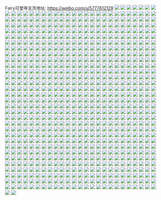 Fairy可爱咩主页地址: https://weibo.com/u/5777612129 
![](https://wx4.sinaimg.cn/mw2000/006j0gQply1h95368v5xuj30wr1z0b29.jpg) 
![](https://wx4.sinaimg.cn/mw2000/006j0gQply1h953672lmtj30wr1e4k2v.jpg) 
![](https://wx4.sinaimg.cn/mw2000/006j0gQply1h93y80mrgxj31sm2d8qv7.jpg) 
![](https://wx4.sinaimg.cn/mw2000/006j0gQply1h93y82tne5j31tf2e2npf.jpg) 
![](https://wx4.sinaimg.cn/mw2000/006j0gQply1h93y857cmpj32c0340nph.jpg) 
![](https://wx4.sinaimg.cn/mw2000/006j0gQply1h93y7yomrbj32c03407wk.jpg) 
![](https://wx4.sinaimg.cn/mw2000/006j0gQply1h93o9r1qgsj32c0340npe.jpg) 
![](https://wx4.sinaimg.cn/mw2000/006j0gQply1h93o9hts2tj32c03401kz.jpg) 
![](https://wx4.sinaimg.cn/mw2000/006j0gQply1h93o9ti68xj32c0340npe.jpg) 
![](https://wx4.sinaimg.cn/mw2000/006j0gQply1h93o9jr9luj32c0340x6q.jpg) 
![](https://wx4.sinaimg.cn/mw2000/006j0gQply1h93o9w2euuj32c0340u0y.jpg) 
![](https://wx4.sinaimg.cn/mw2000/006j0gQply1h93o9p4ghuj32c0340x6q.jpg) 
![](https://wx4.sinaimg.cn/mw2000/006j0gQply1h93o9yg459j32c03404qr.jpg) 
![](https://wx4.sinaimg.cn/mw2000/006j0gQply1h93o9m55stj32c0340b2b.jpg) 
![](https://wx4.sinaimg.cn/mw2000/006j0gQply1h93oa09y2sj327y3101kz.jpg) 
![](https://wx4.sinaimg.cn/mw2000/006j0gQply1h92fs2ymwkj30qm16odsi.jpg) 
![](https://wx4.sinaimg.cn/mw2000/006j0gQply1h92frz8gsnj32c0340qv7.jpg) 
![](https://wx4.sinaimg.cn/mw2000/006j0gQply1h92fs9kkv9j32c03407wl.jpg) 
![](https://wx4.sinaimg.cn/mw2000/006j0gQply1h92fs4qnh7j326g300kjo.jpg) 
![](https://wx4.sinaimg.cn/mw2000/006j0gQply1h92fsk34vgj32c0340nph.jpg) 
![](https://wx4.sinaimg.cn/mw2000/006j0gQply1h92fs7294ij32c0340npg.jpg) 
![](https://wx4.sinaimg.cn/mw2000/006j0gQply1h92fsmag9vj32c0340qv6.jpg) 
![](https://wx4.sinaimg.cn/mw2000/006j0gQply1h92fs2gmftj32c0340qvb.jpg) 
![](https://wx4.sinaimg.cn/mw2000/006j0gQply1h92fsgoxlwj32c0340u14.jpg) 
![](https://wx4.sinaimg.cn/mw2000/006j0gQply1h91ychm9k6j33402byhdv.jpg) 
![](https://wx4.sinaimg.cn/mw2000/006j0gQply1h91ycjrnfcj32c0340hdv.jpg) 
![](https://wx4.sinaimg.cn/mw2000/006j0gQply1h91yckok38j32c0340e82.jpg) 
![](https://wx4.sinaimg.cn/mw2000/006j0gQply1h91ycifeypj31o0280e81.jpg) 
![](https://wx4.sinaimg.cn/mw2000/006j0gQply1h91yclmzkxj32c0340b2a.jpg) 
![](https://wx4.sinaimg.cn/mw2000/006j0gQply1h91ycgrg3oj32c03404qq.jpg) 
![](https://wx4.sinaimg.cn/mw2000/006j0gQply1h91hem1wtkj31sc2dskjl.jpg) 
![](https://wx4.sinaimg.cn/mw2000/006j0gQply1h91hendv5aj30u01hc4d0.jpg) 
![](https://wx4.sinaimg.cn/mw2000/006j0gQply1h91hek9tvyj30u01hch2k.jpg) 
![](https://wx4.sinaimg.cn/mw2000/006j0gQply1h91hent6rcj30wr1ehdrz.jpg) 
![](https://wx4.sinaimg.cn/mw2000/006j0gQply1h91hen39tjj32c03401kz.jpg) 
![](https://wx4.sinaimg.cn/mw2000/006j0gQply1h91heo1jlzj30u01hcam2.jpg) 
![](https://wx4.sinaimg.cn/mw2000/006j0gQply1h90oabd6a1j32c0340hdv.jpg) 
![](https://wx4.sinaimg.cn/mw2000/006j0gQply1h90oaetf48j32eo37k1l0.jpg) 
![](https://wx4.sinaimg.cn/mw2000/006j0gQply1h90oa6s50mj32eo37knpg.jpg) 
![](https://wx4.sinaimg.cn/mw2000/006j0gQply1h90oagjiccj32c03404qr.jpg) 
![](https://wx4.sinaimg.cn/mw2000/006j0gQply1h90oaiyg0yj32eo37kqv8.jpg) 
![](https://wx4.sinaimg.cn/mw2000/006j0gQply1h90oakbxj5j32801o0npd.jpg) 
![](https://wx4.sinaimg.cn/mw2000/006j0gQply1h8zxvr16bwj32c0340npe.jpg) 
![](https://wx4.sinaimg.cn/mw2000/006j0gQply1h8zxvvrywvj32c0340b2a.jpg) 
![](https://wx4.sinaimg.cn/mw2000/006j0gQply1h8yzabqojmj32eo37kx6q.jpg) 
![](https://wx4.sinaimg.cn/mw2000/006j0gQply1h8yza95zcjj32qp1mgx6p.jpg) 
![](https://wx4.sinaimg.cn/mw2000/006j0gQply1h8xqz7c6kyj31o0280qv5.jpg) 
![](https://wx4.sinaimg.cn/mw2000/006j0gQply1h8xqzgqb75j31400u014k.jpg) 
![](https://wx4.sinaimg.cn/mw2000/006j0gQply1h8xqz7uyb3j30u01hck1m.jpg) 
![](https://wx4.sinaimg.cn/mw2000/006j0gQply1h8xqz6hjvkj33402c04qr.jpg) 
![](https://wx4.sinaimg.cn/mw2000/006j0gQply1h8xqz8vu4pj30wr1enwpm.jpg) 
![](https://wx4.sinaimg.cn/mw2000/006j0gQply1h8xqz857tcj30t91g0n4n.jpg) 
![](https://wx4.sinaimg.cn/mw2000/006j0gQply1h8xqz9mw6oj31o0280tz1.jpg) 
![](https://wx4.sinaimg.cn/mw2000/006j0gQply1h8xqzfuyw5j33402bynpf.jpg) 
![](https://wx4.sinaimg.cn/mw2000/006j0gQply1h8xqzhe44uj32801o01kx.jpg) 
![](https://wx4.sinaimg.cn/mw2000/006j0gQply1h8xqtvgm39j337k251kjl.jpg) 
![](https://wx4.sinaimg.cn/mw2000/006j0gQply1h8xqtj05mdj325137khdu.jpg) 
![](https://wx4.sinaimg.cn/mw2000/006j0gQply1h8xqtoj1alj325137kkjl.jpg) 
![](https://wx4.sinaimg.cn/mw2000/006j0gQply1h8xqu20b0kj325137k4qq.jpg) 
![](https://wx4.sinaimg.cn/mw2000/006j0gQply1h8xqukzya3j325137k7wi.jpg) 
![](https://wx4.sinaimg.cn/mw2000/006j0gQply1h8xqtfbxm4j325137k1l0.jpg) 
![](https://wx4.sinaimg.cn/mw2000/006j0gQply1h8xqua1omyj325137knpd.jpg) 
![](https://wx4.sinaimg.cn/mw2000/006j0gQply1h8xqudh6wcj325137kqv5.jpg) 
![](https://wx4.sinaimg.cn/mw2000/006j0gQply1h8xqurvd3sj31o32nqb29.jpg) 
![](https://wx4.sinaimg.cn/mw2000/006j0gQply1h8wue6s0g6j32c0340hdt.jpg) 
![](https://wx4.sinaimg.cn/mw2000/006j0gQply1h8wue4epx9j33402c04qq.jpg) 
![](https://wx4.sinaimg.cn/mw2000/006j0gQply1h8scyodp1cj32c03404qq.jpg) 
![](https://wx4.sinaimg.cn/mw2000/006j0gQply1h8scygc125j33402c0e82.jpg) 
![](https://wx4.sinaimg.cn/mw2000/006j0gQply1h8scyevxtnj31uk2gub29.jpg) 
![](https://wx4.sinaimg.cn/mw2000/006j0gQply1h8scyhyigvj32c0340x6p.jpg) 
![](https://wx4.sinaimg.cn/mw2000/006j0gQply1h8scymosqnj31wd2j5kjm.jpg) 
![](https://wx4.sinaimg.cn/mw2000/006j0gQply1h8scykgom8j32c0340e83.jpg) 
![](https://wx4.sinaimg.cn/mw2000/006j0gQply1h8oxk9sparj31o0280nnf.jpg) 
![](https://wx4.sinaimg.cn/mw2000/006j0gQply1h8oxk7egb3j30u0140tey.jpg) 
![](https://wx4.sinaimg.cn/mw2000/006j0gQply1h8oxk9a8b4j32c03404qr.jpg) 
![](https://wx4.sinaimg.cn/mw2000/006j0gQply1h867w6033lj32c03407wi.jpg) 
![](https://wx4.sinaimg.cn/mw2000/006j0gQply1h867w83qknj32by340npf.jpg) 
![](https://wx4.sinaimg.cn/mw2000/006j0gQply1h867w3wma9j33402bye84.jpg) 
![](https://wx4.sinaimg.cn/mw2000/006j0gQply1h867wdbutjj32by340hdv.jpg) 
![](https://wx4.sinaimg.cn/mw2000/006j0gQply1h867wgnfi2j33402byb2c.jpg) 
![](https://wx4.sinaimg.cn/mw2000/006j0gQply1h867wjs3d1j32by2byu0y.jpg) 
![](https://wx4.sinaimg.cn/mw2000/006j0gQply1h7w8zpm4zbj31o02804qp.jpg) 
![](https://wx4.sinaimg.cn/mw2000/006j0gQply1h7nk9tpaouj33402c0hdv.jpg) 
![](https://wx4.sinaimg.cn/mw2000/006j0gQply1h7mjfjbwmqj32bu2c0npe.jpg) 
![](https://wx4.sinaimg.cn/mw2000/006j0gQply1h7mjfhicoij33402bynpg.jpg) 
![](https://wx4.sinaimg.cn/mw2000/006j0gQply1h7c3bpx7vrj31ub2l2tpg.jpg) 
![](https://wx4.sinaimg.cn/mw2000/006j0gQply1h77jb6ackmj33402by7wk.jpg) 
![](https://wx4.sinaimg.cn/mw2000/006j0gQply1h77jayf8bcj30u01hch4g.jpg) 
![](https://wx4.sinaimg.cn/mw2000/006j0gQply1h77jb0yttsj32by3404qp.jpg) 
![](https://wx4.sinaimg.cn/mw2000/006j0gQply1h77jb43nq7j32by340u0z.jpg) 
![](https://wx4.sinaimg.cn/mw2000/006j0gQply1h77b61ikmmj30wr1z0k2v.jpg) 
![](https://wx4.sinaimg.cn/mw2000/006j0gQply1h77b60qvi4j30ot1kamyt.jpg) 
![](https://wx4.sinaimg.cn/mw2000/006j0gQply1h77b627qoij30rd1ohmyt.jpg) 
![](https://wx4.sinaimg.cn/mw2000/006j0gQply1h76c78imj1j31ge27bqen.jpg) 
![](https://wx4.sinaimg.cn/mw2000/006j0gQply1h76c75nqx1j31mm2847wi.jpg) 
![](https://wx4.sinaimg.cn/mw2000/006j0gQply1h7550shdlmj32c0340tip.jpg) 
![](https://wx4.sinaimg.cn/mw2000/006j0gQply1h7550uxznpj32c0340qds.jpg) 
![](https://wx4.sinaimg.cn/mw2000/006j0gQply1h7550y2wp6j32c0340h5f.jpg) 
![](https://wx4.sinaimg.cn/mw2000/006j0gQply1h74wbpk51oj31ir2101ky.jpg) 
![](https://wx4.sinaimg.cn/mw2000/006j0gQply1h74wbn82vdj31kn22c7g1.jpg) 
![](https://wx4.sinaimg.cn/mw2000/006j0gQply1h71io0hyb3j32c0340b29.jpg) 
![](https://wx4.sinaimg.cn/mw2000/006j0gQply1h6wbdrug9bj32dr36c18y.jpg) 
![](https://wx4.sinaimg.cn/mw2000/006j0gQply1h6vt6iug38j32by340qv8.jpg) 
![](https://wx4.sinaimg.cn/mw2000/006j0gQply1h6vt6l3q8bj33402by1jw.jpg) 
![](https://wx4.sinaimg.cn/mw2000/006j0gQply1h6vt6mndagj32by340qv7.jpg) 
![](https://wx4.sinaimg.cn/mw2000/006j0gQply1h6vt6ow2buj32by3404qp.jpg) 
![](https://wx4.sinaimg.cn/mw2000/006j0gQply1h6vt6psvlyj31o0280e81.jpg) 
![](https://wx4.sinaimg.cn/mw2000/006j0gQply1h6vt6s1v5oj32by3407wk.jpg) 
![](https://wx4.sinaimg.cn/mw2000/006j0gQply1h6rbuz34hjj32c03407wi.jpg) 
![](https://wx4.sinaimg.cn/mw2000/006j0gQply1h6rbv1bznoj32c0340npe.jpg) 
![](https://wx4.sinaimg.cn/mw2000/006j0gQply1h6rbv5bhrdj32c0340npe.jpg) 
![](https://wx4.sinaimg.cn/mw2000/006j0gQply1h6rbv7mtnbj32c03401kz.jpg) 
![](https://wx4.sinaimg.cn/mw2000/006j0gQply1h6rbuwfmr8j31z92uwqv6.jpg) 
![](https://wx4.sinaimg.cn/mw2000/006j0gQply1h6rbvbk3pej32c0340b2b.jpg) 
![](https://wx4.sinaimg.cn/mw2000/006j0gQply1h6rbvgknbsj32c0340178.jpg) 
![](https://wx4.sinaimg.cn/mw2000/006j0gQply1h6rbve4abqj32c0340kjn.jpg) 
![](https://wx4.sinaimg.cn/mw2000/006j0gQply1h6rbvkcxfoj32802yoqdf.jpg) 
![](https://wx4.sinaimg.cn/mw2000/006j0gQply1h6mmz67n38j32c0340kjo.jpg) 
![](https://wx4.sinaimg.cn/mw2000/006j0gQply1h6mmyxniomj32c0340npf.jpg) 
![](https://wx4.sinaimg.cn/mw2000/006j0gQply1h6mmyqsfo7j32c0340kjt.jpg) 
![](https://wx4.sinaimg.cn/mw2000/006j0gQply1h6mmzbug81j32c03404qs.jpg) 
![](https://wx4.sinaimg.cn/mw2000/006j0gQply1h6mmzvn56mj32c0340kjm.jpg) 
![](https://wx4.sinaimg.cn/mw2000/006j0gQply1h6mmzkqd83j32c0340b2c.jpg) 
![](https://wx4.sinaimg.cn/mw2000/006j0gQply1h6mmzr47t3j324t30tu0z.jpg) 
![](https://wx4.sinaimg.cn/mw2000/006j0gQply1h6mn0e8mw9j32cr36c7wj.jpg) 
![](https://wx4.sinaimg.cn/mw2000/006j0gQply1h6mn13t4pwj329m335kjs.jpg) 
![](https://wx4.sinaimg.cn/mw2000/006j0gQply1h6khc7dzvmj32c03404i3.jpg) 
![](https://wx4.sinaimg.cn/mw2000/006j0gQply1h6khce1s2yj32c0340kjn.jpg) 
![](https://wx4.sinaimg.cn/mw2000/006j0gQply1h6khck0zejj326g31i4is.jpg) 
![](https://wx4.sinaimg.cn/mw2000/006j0gQply1h6khcny44xj31zm2ietng.jpg) 
![](https://wx4.sinaimg.cn/mw2000/006j0gQply1h6khc04ntmj32c03404qr.jpg) 
![](https://wx4.sinaimg.cn/mw2000/006j0gQply1h6khcufb0ij32c0340hdv.jpg) 
![](https://wx4.sinaimg.cn/mw2000/006j0gQply1h6jeacxnlzj32dq36calu.jpg) 
![](https://wx4.sinaimg.cn/mw2000/006j0gQply1h6je986zeoj32aj332gwq.jpg) 
![](https://wx4.sinaimg.cn/mw2000/006j0gQply1h6je9wfjjxj32dc36ckjn.jpg) 
![](https://wx4.sinaimg.cn/mw2000/006j0gQply1h6jeal2he8j32dq36cx6r.jpg) 
![](https://wx4.sinaimg.cn/mw2000/006j0gQply1h6jeasmqvlj32dq36ctmm.jpg) 
![](https://wx4.sinaimg.cn/mw2000/006j0gQply1h6jea3ltf9j32dq36camu.jpg) 
![](https://wx4.sinaimg.cn/mw2000/006j0gQply1h6fncen9a1j31sc2ds7wi.jpg) 
![](https://wx4.sinaimg.cn/mw2000/006j0gQply1h6fnca20mlj31sc2ds7wi.jpg) 
![](https://wx4.sinaimg.cn/mw2000/006j0gQply1h6ec8trzndj31hf1z9gtu.jpg) 
![](https://wx4.sinaimg.cn/mw2000/006j0gQply1h6ec8zb2vwj32c0340qm0.jpg) 
![](https://wx4.sinaimg.cn/mw2000/006j0gQply1h6ec938tzhj31o028012q.jpg) 
![](https://wx4.sinaimg.cn/mw2000/006j0gQply1h6ec8p0pa2j31o0280npe.jpg) 
![](https://wx4.sinaimg.cn/mw2000/006j0gQply1h6cd2o2zmej30u01aowmb.jpg) 
![](https://wx4.sinaimg.cn/mw2000/006j0gQply1h6cd2lir65j32c02c0e5z.jpg) 
![](https://wx4.sinaimg.cn/mw2000/006j0gQply1h6cd2phacnj30yo0q0gq0.jpg) 
![](https://wx4.sinaimg.cn/mw2000/006j0gQply1h6bfrmk61zj32dc35s4fp.jpg) 
![](https://wx4.sinaimg.cn/mw2000/006j0gQply1h6bfrq47mcj32c0340b2c.jpg) 
![](https://wx4.sinaimg.cn/mw2000/006j0gQply1h69xlbim7jj32572uxnlz.jpg) 
![](https://wx4.sinaimg.cn/mw2000/006j0gQply1h69xm2e13nj327r2ychad.jpg) 
![](https://wx4.sinaimg.cn/mw2000/006j0gQply1h69xm8dtfkj32qv21awu9.jpg) 
![](https://wx4.sinaimg.cn/mw2000/006j0gQply1h69xkogikej32sv23ntow.jpg) 
![](https://wx4.sinaimg.cn/mw2000/006j0gQply1h69xmcfhnuj32332xewr4.jpg) 
![](https://wx4.sinaimg.cn/mw2000/006j0gQply1h69xmgkk2gj32c0340dv7.jpg) 
![](https://wx4.sinaimg.cn/mw2000/006j0gQply1h69xmlpdz5j32042o6h5g.jpg) 
![](https://wx4.sinaimg.cn/mw2000/006j0gQply1h69xmvqyz6j32412tenpf.jpg) 
![](https://wx4.sinaimg.cn/mw2000/006j0gQply1h69xnc86bnj32c0340qkl.jpg) 
![](https://wx4.sinaimg.cn/mw2000/006j0gQply1h61io8vxg7j32dc35skjn.jpg) 
![](https://wx4.sinaimg.cn/mw2000/006j0gQply1h61io4uo7wj32dc35skjn.jpg) 
![](https://wx4.sinaimg.cn/mw2000/006j0gQply1h61io0t3c5j32dc35skjn.jpg) 
![](https://wx4.sinaimg.cn/mw2000/006j0gQply1h5yi31smcmj32c0340x6r.jpg) 
![](https://wx4.sinaimg.cn/mw2000/006j0gQply1h5yi2z7tmrj32c0340npg.jpg) 
![](https://wx4.sinaimg.cn/mw2000/006j0gQply1h5p2ufnsknj30ku0rsgtk.jpg) 
![](https://wx4.sinaimg.cn/mw2000/006j0gQply1h5p2ugayvoj30ku0rsgt8.jpg) 
![](https://wx4.sinaimg.cn/mw2000/006j0gQply1h5p2uesw0pj30ku0rswm7.jpg) 
![](https://wx4.sinaimg.cn/mw2000/006j0gQply1h5mywcmlp2j31sc2dsx6p.jpg) 
![](https://wx4.sinaimg.cn/mw2000/006j0gQply1h5myw7s4vdj31sc2dsqv5.jpg) 
![](https://wx4.sinaimg.cn/mw2000/006j0gQply1h5mywhgqp4j31sc2dsu0x.jpg) 
![](https://wx4.sinaimg.cn/mw2000/006j0gQply1h5mywf1820j31sc2dsqv5.jpg) 
![](https://wx4.sinaimg.cn/mw2000/006j0gQply1h5mywnax9cj31sc2dsqv5.jpg) 
![](https://wx4.sinaimg.cn/mw2000/006j0gQply1h5mywajsybj31sc2ds4qq.jpg) 
![](https://wx4.sinaimg.cn/mw2000/006j0gQply1h5mywjawauj31sc2dsnpd.jpg) 
![](https://wx4.sinaimg.cn/mw2000/006j0gQply1h5mywt8aulj33402c04qs.jpg) 
![](https://wx4.sinaimg.cn/mw2000/006j0gQply1h5mywl535hj31sc2dsnpd.jpg) 
![](https://wx4.sinaimg.cn/mw2000/006j0gQply1h5hbrn1f5tj31o0280e82.jpg) 
![](https://wx4.sinaimg.cn/mw2000/006j0gQply1h5hbrkrckgj31o02804qq.jpg) 
![](https://wx4.sinaimg.cn/mw2000/006j0gQply1h5dngnkmlxj32c02c07wj.jpg) 
![](https://wx4.sinaimg.cn/mw2000/006j0gQply1h5dngrrcfaj32c02c0b2b.jpg) 
![](https://wx4.sinaimg.cn/mw2000/006j0gQply1h5dngzgh6oj31so1soe82.jpg) 
![](https://wx4.sinaimg.cn/mw2000/006j0gQply1h5dnh484bjj31v41v47wi.jpg) 
![](https://wx4.sinaimg.cn/mw2000/006j0gQply1h5dnhmkdbzj32c02c0x6r.jpg) 
![](https://wx4.sinaimg.cn/mw2000/006j0gQply1h5dnhwud8qj32c02c0b2b.jpg) 
![](https://wx4.sinaimg.cn/mw2000/006j0gQply1h5dniaasj0j31cx1cxx6p.jpg) 
![](https://wx4.sinaimg.cn/mw2000/006j0gQply1h5dniksqxdj32c033y7wj.jpg) 
![](https://wx4.sinaimg.cn/mw2000/006j0gQply1h5dnimi040j30sf0sfn88.jpg) 
![](https://wx4.sinaimg.cn/mw2000/006j0gQply1h4kq0419jvj31yz2tl4qq.jpg) 
![](https://wx4.sinaimg.cn/mw2000/006j0gQply1h4kq0de91ej32ou234b2a.jpg) 
![](https://wx4.sinaimg.cn/mw2000/006j0gQply1h4kpzulv92j31we2ntu0y.jpg) 
![](https://wx4.sinaimg.cn/mw2000/006j0gQply1h4kq0n24k1j32c0340b2d.jpg) 
![](https://wx4.sinaimg.cn/mw2000/006j0gQply1h4kq10l0spj32432unu0z.jpg) 
![](https://wx4.sinaimg.cn/mw2000/006j0gQply1h4kq1dsrrkj33402c0qv8.jpg) 
![](https://wx4.sinaimg.cn/mw2000/006j0gQply1h4kq1sg3wfj32c0340x6t.jpg) 
![](https://wx4.sinaimg.cn/mw2000/006j0gQply1h4kq1xkxf8j32c0340qv9.jpg) 
![](https://wx4.sinaimg.cn/mw2000/006j0gQply1h4kq234jp8j32c0340qva.jpg) 
![](https://wx4.sinaimg.cn/mw2000/006j0gQply1h3n591sxp9j30u01hcdwe.jpg) 
![](https://wx4.sinaimg.cn/mw2000/006j0gQply1h3n590d6kxj30u0140h8p.jpg) 
![](https://wx4.sinaimg.cn/mw2000/006j0gQply1h3fz2o56rdj32c0340qv6.jpg) 
![](https://wx4.sinaimg.cn/mw2000/006j0gQply1h3fz2qq0vij33402c04qs.jpg) 
![](https://wx4.sinaimg.cn/mw2000/006j0gQply1h3fz2tmxgyj33402c01l0.jpg) 
![](https://wx4.sinaimg.cn/mw2000/006j0gQply1h3f0qzxdgmj31o0280hdt.jpg) 
![](https://wx4.sinaimg.cn/mw2000/006j0gQply1h3f0r22qw6j32c0340b2b.jpg) 
![](https://wx4.sinaimg.cn/mw2000/006j0gQply1h3f0r3edc1j32c02c0npd.jpg) 
![](https://wx4.sinaimg.cn/mw2000/006j0gQply1h3f0r4yzhcj32c02c04qq.jpg) 
![](https://wx4.sinaimg.cn/mw2000/006j0gQply1h3f0r8fyrmj32c02c0npe.jpg) 
![](https://wx4.sinaimg.cn/mw2000/006j0gQply1h3f0rddxx6j32c02c0kjm.jpg) 
![](https://wx4.sinaimg.cn/mw2000/006j0gQply1h3f0rfxorlj32c02c0qv6.jpg) 
![](https://wx4.sinaimg.cn/mw2000/006j0gQply1h3f0rilztjj32c02c0qv6.jpg) 
![](https://wx4.sinaimg.cn/mw2000/006j0gQply1h3f0qxtty6j32c02c01kz.jpg) 
![](https://wx4.sinaimg.cn/mw2000/006j0gQply1h366nmdlgxj32c0340qv6.jpg) 
![](https://wx4.sinaimg.cn/mw2000/006j0gQply1h366nvfhihj32c01k1b2b.jpg) 
![](https://wx4.sinaimg.cn/mw2000/006j0gQply1h366nnzu70j32c0340qv6.jpg) 
![](https://wx4.sinaimg.cn/mw2000/006j0gQply1h366nqh1q3j32c03401l2.jpg) 
![](https://wx4.sinaimg.cn/mw2000/006j0gQply1h366nkktq8j32c0340hdy.jpg) 
![](https://wx4.sinaimg.cn/mw2000/006j0gQply1h366ntdtyaj32c03401l2.jpg) 
![](https://wx4.sinaimg.cn/mw2000/006j0gQply1h366nx3osvj32c01k1hdv.jpg) 
![](https://wx4.sinaimg.cn/mw2000/006j0gQply1h366nzsfg8j32c0340nph.jpg) 
![](https://wx4.sinaimg.cn/mw2000/006j0gQply1h366ocvqcqj32c0340x6s.jpg) 
![](https://wx4.sinaimg.cn/mw2000/006j0gQply1h2qnxspfubj31o02804qq.jpg) 
![](https://wx4.sinaimg.cn/mw2000/006j0gQply1h2qnxv7wepj32c0340hdv.jpg) 
![](https://wx4.sinaimg.cn/mw2000/006j0gQply1h2qnxr7mwaj32hq3bn4qr.jpg) 
![](https://wx4.sinaimg.cn/mw2000/006j0gQply1h1v5r8tohij31o0280hdt.jpg) 
![](https://wx4.sinaimg.cn/mw2000/006j0gQply1h1v5r9o4kvj31o0280npd.jpg) 
![](https://wx4.sinaimg.cn/mw2000/006j0gQply1h1v5repqnqj31o0280npd.jpg) 
![](https://wx4.sinaimg.cn/mw2000/006j0gQply1h1v5rawsnuj31o0280npd.jpg) 
![](https://wx4.sinaimg.cn/mw2000/006j0gQply1h1v5rdqa2fj31o0280npd.jpg) 
![](https://wx4.sinaimg.cn/mw2000/006j0gQply1h1v5r7l3puj31o0280npd.jpg) 
![](https://wx4.sinaimg.cn/mw2000/006j0gQply1h1v5rgki8bj32c02c0e82.jpg) 
![](https://wx4.sinaimg.cn/mw2000/006j0gQply1h1v5rbu05kj31o0280kjl.jpg) 
![](https://wx4.sinaimg.cn/mw2000/006j0gQply1h1v5rcw409j32c02c0hdu.jpg) 
![](https://wx4.sinaimg.cn/mw2000/006j0gQply1h1ucq3v49yj31o0280e81.jpg) 
![](https://wx4.sinaimg.cn/mw2000/006j0gQply1h1ucq2xgmrj31w01w01ky.jpg) 
![](https://wx4.sinaimg.cn/mw2000/006j0gQply1h14zpoe9y2j30l80u014g.jpg) 
![](https://wx4.sinaimg.cn/mw2000/006j0gQply1h14zprbplhj32c0340b2c.jpg) 
![](https://wx4.sinaimg.cn/mw2000/006j0gQply1h11qclrg3kj31o02v7u0x.jpg) 
![](https://wx4.sinaimg.cn/mw2000/006j0gQply1h11qctnhqaj31o0280hdt.jpg) 
![](https://wx4.sinaimg.cn/mw2000/006j0gQply1h11qcmxka2j31o02tgqv5.jpg) 
![](https://wx4.sinaimg.cn/mw2000/006j0gQply1h11qcq9zzaj31o02you0x.jpg) 
![](https://wx4.sinaimg.cn/mw2000/006j0gQply1h11qcomu6pj31o02yoqv5.jpg) 
![](https://wx4.sinaimg.cn/mw2000/006j0gQply1h11qcryr1vj31o0280hdt.jpg) 
![](https://wx4.sinaimg.cn/mw2000/006j0gQply1h11qcv052uj31o0280npd.jpg) 
![](https://wx4.sinaimg.cn/mw2000/006j0gQply1h11qcyjqz1j31o02yoqv5.jpg) 
![](https://wx4.sinaimg.cn/mw2000/006j0gQply1h11qd0taqlj31o02yoqv5.jpg) 
![](https://wx4.sinaimg.cn/mw2000/006j0gQply1h0ojhrw12wj31o0280b29.jpg) 
![](https://wx4.sinaimg.cn/mw2000/006j0gQply1h07pj0n7nfj30zj1begxg.jpg) 
![](https://wx4.sinaimg.cn/mw2000/006j0gQply1h07pium17tj31be0zjdpi.jpg) 
![](https://wx4.sinaimg.cn/mw2000/006j0gQply1h07pitz9ogj30zj1be145.jpg) 
![](https://wx4.sinaimg.cn/mw2000/006j0gQply1h07piv4w9tj30zj1betif.jpg) 
![](https://wx4.sinaimg.cn/mw2000/006j0gQply1h07pjoisrhj32c02c01ky.jpg) 
![](https://wx4.sinaimg.cn/mw2000/006j0gQply1h07piq9m8oj30zj1g9qbs.jpg) 
![](https://wx4.sinaimg.cn/mw2000/006j0gQply1h07pjbckj4j31be0zj4an.jpg) 
![](https://wx4.sinaimg.cn/mw2000/006j0gQply1h07pja0ekrj31be0zjqg5.jpg) 
![](https://wx4.sinaimg.cn/mw2000/006j0gQply1h07ppamz7fj30u00u0dz7.jpg) 
![](https://wx4.sinaimg.cn/mw2000/006j0gQply1h03rx3g4l4j30u00u0qcp.jpg) 
![](https://wx4.sinaimg.cn/mw2000/006j0gQply1h03rx43fvlj30u00mik0m.jpg) 
![](https://wx4.sinaimg.cn/mw2000/006j0gQply1h03rx2kwyoj30mi0u04bf.jpg) 
![](https://wx4.sinaimg.cn/mw2000/006j0gQply1gzx9ho5ursj31o0280e81.jpg) 
![](https://wx4.sinaimg.cn/mw2000/006j0gQply1gzx9hnds0gj31o0280e81.jpg) 
![](https://wx4.sinaimg.cn/mw2000/006j0gQply1gzx9hovc4wj31o0280b29.jpg) 
![](https://wx4.sinaimg.cn/mw2000/006j0gQply1gzx9hpn4inj31o0280b29.jpg) 
![](https://wx4.sinaimg.cn/mw2000/006j0gQply1gzx9hqs18dj31o0280b29.jpg) 
![](https://wx4.sinaimg.cn/mw2000/006j0gQply1gzx9hrqg47j32c02c04qq.jpg) 
![](https://wx4.sinaimg.cn/mw2000/006j0gQply1gzuvap36fbj32c0340qv7.jpg) 
![](https://wx4.sinaimg.cn/mw2000/006j0gQply1gzuvalpod5j32c0340e83.jpg) 
![](https://wx4.sinaimg.cn/mw2000/006j0gQply1gzuvarraj3j32c0340kjn.jpg) 
![](https://wx4.sinaimg.cn/mw2000/006j0gQply1gzbvqol60lj31o0280hdt.jpg) 
![](https://wx4.sinaimg.cn/mw2000/006j0gQply1gzbvqph4oqj31o0280e81.jpg) 
![](https://wx4.sinaimg.cn/mw2000/006j0gQply1gzbvqqf1ksj31o0280e81.jpg) 
![](https://wx4.sinaimg.cn/mw2000/006j0gQply1gzbvqs95ptj32c02c0qv6.jpg) 
![](https://wx4.sinaimg.cn/mw2000/006j0gQply1gzbvqznr2dj31o0280hdt.jpg) 
![](https://wx4.sinaimg.cn/mw2000/006j0gQply1gzbvqubmvxj32c02c0npe.jpg) 
![](https://wx4.sinaimg.cn/mw2000/006j0gQply1gzbvqwx16jj32c02c0x6q.jpg) 
![](https://wx4.sinaimg.cn/mw2000/006j0gQply1gzbvqyiv3tj32c02c04qq.jpg) 
![](https://wx4.sinaimg.cn/mw2000/006j0gQply1gzbvqnhheej32c02c0e82.jpg) 
![](https://wx4.sinaimg.cn/mw2000/006j0gQply1gytitk6kbkj31o0280x6p.jpg) 
![](https://wx4.sinaimg.cn/mw2000/006j0gQply1gye3nux6hjj32c02c0kjl.jpg) 
![](https://wx4.sinaimg.cn/mw2000/006j0gQply1gy0y582j39j322o33ykjl.jpg) 
![](https://wx4.sinaimg.cn/mw2000/006j0gQply1gy0y58x8d6j322o31f7wh.jpg) 
![](https://wx4.sinaimg.cn/mw2000/006j0gQply1gy0y59tju4j322o33ye81.jpg) 
![](https://wx4.sinaimg.cn/mw2000/006j0gQply1gy0y5bbgybj322o33ykjl.jpg) 
![](https://wx4.sinaimg.cn/mw2000/006j0gQply1gy0y5bzyotj322o33ye81.jpg) 
![](https://wx4.sinaimg.cn/mw2000/006j0gQply1gy0y5d0cn0j322o33ykjl.jpg) 
![](https://wx4.sinaimg.cn/mw2000/006j0gQply1gy0y5e852nj322o33yhdt.jpg) 
![](https://wx4.sinaimg.cn/mw2000/006j0gQply1gy0y5fixqwj322o33yhdt.jpg) 
![](https://wx4.sinaimg.cn/mw2000/006j0gQply1gy0y5i05mxj322o33ye81.jpg) 
![](https://wx4.sinaimg.cn/mw2000/006j0gQply1gxx79xeerhj30zo09ztb2.jpg) 
![](https://wx4.sinaimg.cn/mw2000/006j0gQply1gxx7a17lwxj32c0340b2b.jpg) 
![](https://wx4.sinaimg.cn/mw2000/006j0gQpgy1gxuxgar4hej33402c01l0.jpg) 
![](https://wx4.sinaimg.cn/mw2000/006j0gQpgy1gxuxgcw5mmj32c03404qs.jpg) 
![](https://wx4.sinaimg.cn/mw2000/006j0gQpgy1gxuxgepye3j32c0340qv7.jpg) 
![](https://wx4.sinaimg.cn/mw2000/006j0gQpgy1gxuxggz785j32c0340x6r.jpg) 
![](https://wx4.sinaimg.cn/mw2000/006j0gQpgy1gxuxgicn4nj32c0340x6r.jpg) 
![](https://wx4.sinaimg.cn/mw2000/006j0gQpgy1gxuxg8ss2mj32c0340kjn.jpg) 
![](https://wx4.sinaimg.cn/mw2000/006j0gQpgy1gxuxgk4fkwj32c0340hdv.jpg) 
![](https://wx4.sinaimg.cn/mw2000/006j0gQpgy1gxuxgo7drlj32801o0kjl.jpg) 
![](https://wx4.sinaimg.cn/mw2000/006j0gQply1gxpgsr2hmfj31o0280b29.jpg) 
![](https://wx4.sinaimg.cn/mw2000/006j0gQply1gxpgss4xfdj32c02c0x6q.jpg) 
![](https://wx4.sinaimg.cn/mw2000/006j0gQply1gxn6xkhf90j32c02c0e81.jpg) 
![](https://wx4.sinaimg.cn/mw2000/006j0gQply1gxn6xmie7pj32c02c0kjl.jpg) 
![](https://wx4.sinaimg.cn/mw2000/006j0gQply1gxn6xpuvk1j32c02c0hdu.jpg) 
![](https://wx4.sinaimg.cn/mw2000/006j0gQply1gxn6xr1uxnj32c02c0e81.jpg) 
![](https://wx4.sinaimg.cn/mw2000/006j0gQply1gxn6xibnx1j31o0280e81.jpg) 
![](https://wx4.sinaimg.cn/mw2000/006j0gQply1gxn6wxnno9j32c02c0kjl.jpg) 
![](https://wx4.sinaimg.cn/mw2000/006j0gQply1gxn6xs8qvrj32c02c0e81.jpg) 
![](https://wx4.sinaimg.cn/mw2000/006j0gQply1gxn6xtbfazj32c02c07wh.jpg) 
![](https://wx4.sinaimg.cn/mw2000/006j0gQply1gxn6xobn29j32c02c0u0x.jpg) 
![](https://wx4.sinaimg.cn/mw2000/006j0gQply1gxlg4skc15j32801o01j0.jpg) 
![](https://wx4.sinaimg.cn/mw2000/006j0gQply1gxlg4rc5w5j32801o01kx.jpg) 
![](https://wx4.sinaimg.cn/mw2000/006j0gQply1gxlg4tzv69j31zj1j11kx.jpg) 
![](https://wx4.sinaimg.cn/mw2000/006j0gQply1gxlg4wuxrrj32801o0npd.jpg) 
![](https://wx4.sinaimg.cn/mw2000/006j0gQply1gxlg4xu0w0j30u0140akw.jpg) 
![](https://wx4.sinaimg.cn/mw2000/006j0gQply1gxlg57mbe8j31o0280u0x.jpg) 
![](https://wx4.sinaimg.cn/mw2000/006j0gQply1gxgv7ymloej31o0280npd.jpg) 
![](https://wx4.sinaimg.cn/mw2000/006j0gQply1gxgv7syuuyj31w01w04qq.jpg) 
![](https://wx4.sinaimg.cn/mw2000/006j0gQply1gxgv81nmttj31w01w0x6p.jpg) 
![](https://wx4.sinaimg.cn/mw2000/006j0gQply1gxgv842ph1j31w01w0qv5.jpg) 
![](https://wx4.sinaimg.cn/mw2000/006j0gQply1gxgv86vwouj31w01w04qq.jpg) 
![](https://wx4.sinaimg.cn/mw2000/006j0gQply1gxgv7pnzt1j31w01w04qq.jpg) 
![](https://wx4.sinaimg.cn/mw2000/006j0gQply1gxfqwguyxpj31o0280npd.jpg) 
![](https://wx4.sinaimg.cn/mw2000/006j0gQply1gxeccheir7j31w01w01ky.jpg) 
![](https://wx4.sinaimg.cn/mw2000/006j0gQply1gxecckor38j31o02807wh.jpg) 
![](https://wx4.sinaimg.cn/mw2000/006j0gQply1gx95ygj1dbj31o02804qp.jpg) 
![](https://wx4.sinaimg.cn/mw2000/006j0gQply1gx95ypoaavj32c02c0qv5.jpg) 
![](https://wx4.sinaimg.cn/mw2000/006j0gQply1gx95yo3rugj32c02c0npd.jpg) 
![](https://wx4.sinaimg.cn/mw2000/006j0gQply1gx95ysqtg9j32c02c0b29.jpg) 
![](https://wx4.sinaimg.cn/mw2000/006j0gQply1gx95yv0uahj32c02c0npd.jpg) 
![](https://wx4.sinaimg.cn/mw2000/006j0gQply1gx95z4fh8cj32c02c0qv5.jpg) 
![](https://wx4.sinaimg.cn/mw2000/006j0gQply1gx95z75n2lj32c02c07wi.jpg) 
![](https://wx4.sinaimg.cn/mw2000/006j0gQply1gx95zjgiw0j32c02c0x6q.jpg) 
![](https://wx4.sinaimg.cn/mw2000/006j0gQply1gx95ymeq09j31o01o0b29.jpg) 
![](https://wx4.sinaimg.cn/mw2000/006j0gQply1gx84ywxopmj32c02c04qq.jpg) 
![](https://wx4.sinaimg.cn/mw2000/006j0gQply1gx84yyqu4ej32c02c04qq.jpg) 
![](https://wx4.sinaimg.cn/mw2000/006j0gQply1gx84z0t4gej32c02c0b2a.jpg) 
![](https://wx4.sinaimg.cn/mw2000/006j0gQply1gx84z37e72j32c02c0npe.jpg) 
![](https://wx4.sinaimg.cn/mw2000/006j0gQply1gx84yuaw0tj31o0280npd.jpg) 
![](https://wx4.sinaimg.cn/mw2000/006j0gQply1gx84z6eri7j32c02c07wi.jpg) 
![](https://wx4.sinaimg.cn/mw2000/006j0gQply1gx84z8j1ilj32c02c0u0x.jpg) 
![](https://wx4.sinaimg.cn/mw2000/006j0gQply1gx84zap1u3j32c02c0e82.jpg) 
![](https://wx4.sinaimg.cn/mw2000/006j0gQply1gx84zcv7z5j32c02c0b2a.jpg) 
![](https://wx4.sinaimg.cn/mw2000/006j0gQply1gx7hg05xvhj31o021tu0x.jpg) 
![](https://wx4.sinaimg.cn/mw2000/006j0gQply1gx7hg2hqwpj31o0255e82.jpg) 
![](https://wx4.sinaimg.cn/mw2000/006j0gQply1gx7hg4skprj31o02804qq.jpg) 
![](https://wx4.sinaimg.cn/mw2000/006j0gQply1gx7hgch4rlj31o0280npe.jpg) 
![](https://wx4.sinaimg.cn/mw2000/006j0gQply1gx7hgkx9cwj31ny280kjm.jpg) 
![](https://wx4.sinaimg.cn/mw2000/006j0gQply1gx7hgsunbwj31o0280kjm.jpg) 
![](https://wx4.sinaimg.cn/mw2000/006j0gQply1gx7hgupy36j31o0280qv5.jpg) 
![](https://wx4.sinaimg.cn/mw2000/006j0gQply1gx7hgx8vdaj31o02807wi.jpg) 
![](https://wx4.sinaimg.cn/mw2000/006j0gQply1gx7hfxqmfnj31o0255hdu.jpg) 
![](https://wx4.sinaimg.cn/mw2000/006j0gQply1gwwmo5rwotj30zo2567ex.jpg) 
![](https://wx4.sinaimg.cn/mw2000/006j0gQply1gwwmobp0m2j31o0280e81.jpg) 
![](https://wx4.sinaimg.cn/mw2000/006j0gQply1gwhj9tulsij31o0280e81.jpg) 
![](https://wx4.sinaimg.cn/mw2000/006j0gQply1gwhjadn674j30k00zkn32.jpg) 
![](https://wx4.sinaimg.cn/mw2000/006j0gQply1gwg8cx9hbbj30s61c3dst.jpg) 
![](https://wx4.sinaimg.cn/mw2000/006j0gQply1gwg8d1zqm2j32c0340qv7.jpg) 
![](https://wx4.sinaimg.cn/mw2000/006j0gQply1gwg8cvqxqxj31o02807wh.jpg) 
![](https://wx4.sinaimg.cn/mw2000/006j0gQply1gwdzoma72vj31o0280hdt.jpg) 
![](https://wx4.sinaimg.cn/mw2000/006j0gQply1gwdzoq9yujj31o0280hdt.jpg) 
![](https://wx4.sinaimg.cn/mw2000/006j0gQply1gwdzotafupj30u01407kg.jpg) 
![](https://wx4.sinaimg.cn/mw2000/006j0gQply1gwdzouu4pjj30u0140qiz.jpg) 
![](https://wx4.sinaimg.cn/mw2000/006j0gQply1gwdzow9yufj31o0280e81.jpg) 
![](https://wx4.sinaimg.cn/mw2000/006j0gQply1gwdzoyaqscj31o0280e81.jpg) 
![](https://wx4.sinaimg.cn/mw2000/006j0gQply1gwbrut23x7j31o02804qp.jpg) 
![](https://wx4.sinaimg.cn/mw2000/006j0gQply1gwbruuviodj31o02801kx.jpg) 
![](https://wx4.sinaimg.cn/mw2000/006j0gQply1gwbruq5nt6j31o02801kx.jpg) 
![](https://wx4.sinaimg.cn/mw2000/006j0gQply1gwbruwnwzpj31o02804qp.jpg) 
![](https://wx4.sinaimg.cn/mw2000/006j0gQply1gw2gzzbx4sj31o0280b29.jpg) 
![](https://wx4.sinaimg.cn/mw2000/006j0gQply1gw2h00sz1wj31o0280b29.jpg) 
![](https://wx4.sinaimg.cn/mw2000/006j0gQply1gw2h02d7p8j31o0280b29.jpg) 
![](https://wx4.sinaimg.cn/mw2000/006j0gQply1gw2h03p4cej31o02801k1.jpg) 
![](https://wx4.sinaimg.cn/mw2000/006j0gQply1gw2h0dm3mwj32c033yu0z.jpg) 
![](https://wx4.sinaimg.cn/mw2000/006j0gQply1gw2h04vxd6j31o02804of.jpg) 
![](https://wx4.sinaimg.cn/mw2000/006j0gQply1gw2h060c5pj31o02804qp.jpg) 
![](https://wx4.sinaimg.cn/mw2000/006j0gQply1gw2h09f11dj31o0280kjl.jpg) 
![](https://wx4.sinaimg.cn/mw2000/006j0gQply1gw2gzxh48cj31o02804qp.jpg) 
![](https://wx4.sinaimg.cn/mw2000/006j0gQply1gvvh63o0e2j31o02801ky.jpg) 
![](https://wx4.sinaimg.cn/mw2000/006j0gQply1gvvh65ql8nj30mi0u01ay.jpg) 
![](https://wx4.sinaimg.cn/mw2000/006j0gQply1gvvh60qyvwj30mi0u0ncf.jpg) 
![](https://wx4.sinaimg.cn/mw2000/006j0gQply1gvt4hq25gsj30u00u0woc.jpg) 
![](https://wx4.sinaimg.cn/mw2000/006j0gQply1gvt4gtbnlej30u0140k34.jpg) 
![](https://wx4.sinaimg.cn/mw2000/006j0gQply1gvt4gsgmpzj32c033yhdv.jpg) 
![](https://wx4.sinaimg.cn/mw2000/006j0gQply1gvglmuyyc4j61o02807wi02.jpg) 
![](https://wx4.sinaimg.cn/mw2000/006j0gQply1gvbwkv8kqoj61o0280x6p02.jpg) 
![](https://wx4.sinaimg.cn/mw2000/006j0gQply1gvbwkxrip9j61o0280e8102.jpg) 
![](https://wx4.sinaimg.cn/mw2000/006j0gQply1gvbwkz6a9ej61o0280hdt02.jpg) 
![](https://wx4.sinaimg.cn/mw2000/006j0gQply1gvbwl1enkrj62c0340b2a02.jpg) 
![](https://wx4.sinaimg.cn/mw2000/006j0gQply1guy5k7gwr1j61o0280hdt02.jpg) 
![](https://wx4.sinaimg.cn/mw2000/006j0gQply1gunb9epg2dj62c0340hdx02.jpg) 
![](https://wx4.sinaimg.cn/mw2000/006j0gQply1gunb9hajlej63402c04qr02.jpg) 
![](https://wx4.sinaimg.cn/mw2000/006j0gQply1gunb9iiopij61o0280hdu02.jpg) 
![](https://wx4.sinaimg.cn/mw2000/006j0gQply1gunb9jki46j62c02c01kz02.jpg) 
![](https://wx4.sinaimg.cn/mw2000/006j0gQply1gunb9czkwuj62c0340npf02.jpg) 
![](https://wx4.sinaimg.cn/mw2000/006j0gQply1gunba7e3hnj62c02c0qv702.jpg) 
![](https://wx4.sinaimg.cn/mw2000/006j0gQply1gunb9n64wjj62c02c0hdu02.jpg) 
![](https://wx4.sinaimg.cn/mw2000/006j0gQply1gunb9qsbicj62c03401l102.jpg) 
![](https://wx4.sinaimg.cn/mw2000/006j0gQply1gunb9s0kp9j62c02c0e8202.jpg) 
![](https://wx4.sinaimg.cn/mw2000/006j0gQply1gu2v3e1t7rj61o0280hdt02.jpg) 
![](https://wx4.sinaimg.cn/mw2000/006j0gQply1gu2v3leg88j61o0280e8102.jpg) 
![](https://wx4.sinaimg.cn/mw2000/006j0gQply1gu2v3fbnmyj61o0280kjl02.jpg) 
![](https://wx4.sinaimg.cn/mw2000/006j0gQply1gu2v3hjw8nj61o0280kjl02.jpg) 
![](https://wx4.sinaimg.cn/mw2000/006j0gQply1gu2v3r9vwvj61o02807wh02.jpg) 
![](https://wx4.sinaimg.cn/mw2000/006j0gQply1gu2v3j8h3zj61o0280e8102.jpg) 
![](https://wx4.sinaimg.cn/mw2000/006j0gQply1gu2v3ne1jxj61o02801ky02.jpg) 
![](https://wx4.sinaimg.cn/mw2000/006j0gQply1gu2v3pydn8j61o02801ky02.jpg) 
![](https://wx4.sinaimg.cn/mw2000/006j0gQply1gu2v3bktowj61o02807wh02.jpg) 
![](https://wx4.sinaimg.cn/mw2000/006j0gQpgy1gu2f5h3y9cj60u014048y02.jpg) 
![](https://wx4.sinaimg.cn/mw2000/006j0gQpgy1gu2f5hp0jlj60u30u3tf402.jpg) 
![](https://wx4.sinaimg.cn/mw2000/006j0gQpgy1gu2f5kz57cj62c0340x6p02.jpg) 
![](https://wx4.sinaimg.cn/mw2000/006j0gQpgy1gu1cdp7azdj61o01o0e8102.jpg) 
![](https://wx4.sinaimg.cn/mw2000/006j0gQpgy1gu1cdr7hbbj61o0280b2a02.jpg) 
![](https://wx4.sinaimg.cn/mw2000/006j0gQpgy1gu1cdsjwncj61o0280qv502.jpg) 
![](https://wx4.sinaimg.cn/mw2000/006j0gQpgy1gu1cdtsak4j61o0280e8102.jpg) 
![](https://wx4.sinaimg.cn/mw2000/006j0gQpgy1gu1cdnkhqhj61o0280hdt02.jpg) 
![](https://wx4.sinaimg.cn/mw2000/006j0gQpgy1gu1cdv25ouj61o0280qv502.jpg) 
![](https://wx4.sinaimg.cn/mw2000/006j0gQpgy1gu1cdwcxsdj61o0280npd02.jpg) 
![](https://wx4.sinaimg.cn/mw2000/006j0gQpgy1gu1cdxrd8xj61o0280hdt02.jpg) 
![](https://wx4.sinaimg.cn/mw2000/006j0gQpgy1gu1cdyzixxj61o0280npd02.jpg) 
![](https://wx4.sinaimg.cn/mw2000/006j0gQpgy1gu0d4ppdtuj61o0280e8102.jpg) 
![](https://wx4.sinaimg.cn/mw2000/006j0gQpgy1gu0d4rf7z3j62801o07wi02.jpg) 
![](https://wx4.sinaimg.cn/mw2000/006j0gQpgy1gu0d4s3x5uj62801o0b2902.jpg) 
![](https://wx4.sinaimg.cn/mw2000/006j0gQpgy1gu0d4tjbloj61kd1kdhdt02.jpg) 
![](https://wx4.sinaimg.cn/mw2000/006j0gQpgy1gu0d4uzxmqj61o0280npd02.jpg) 
![](https://wx4.sinaimg.cn/mw2000/006j0gQpgy1gu0d4svt2ej61o0280e8102.jpg) 
![](https://wx4.sinaimg.cn/mw2000/006j0gQpgy1gu0d4u8oa0j62801o0b2902.jpg) 
![](https://wx4.sinaimg.cn/mw2000/006j0gQpgy1gu0d4vm0jhj61o02807wh02.jpg) 
![](https://wx4.sinaimg.cn/mw2000/006j0gQpgy1gu0d4w9muyj61o0280kjl02.jpg) 
![](https://wx4.sinaimg.cn/mw2000/006j0gQply1gti22iufwgj62c0340e8302.jpg) 
![](https://wx4.sinaimg.cn/mw2000/006j0gQply1gti22kxxlaj61o02804qp02.jpg) 
![](https://wx4.sinaimg.cn/mw2000/006j0gQply1gti22dz3f0j62c0340e8302.jpg) 
![](https://wx4.sinaimg.cn/mw2000/006j0gQply1gti22nlsgjj62c0340b2a02.jpg) 
![](https://wx4.sinaimg.cn/mw2000/006j0gQply1gt8swqoevkj31o02801ky.jpg) 
![](https://wx4.sinaimg.cn/mw2000/006j0gQply1gt8swnj7xuj31o0280kjl.jpg) 
![](https://wx4.sinaimg.cn/mw2000/006j0gQply1gt2tutgscej32801o0kjl.jpg) 
![](https://wx4.sinaimg.cn/mw2000/006j0gQply1gsuqe91b39j31o01o0npd.jpg) 
![](https://wx4.sinaimg.cn/mw2000/006j0gQply1gsuqea3mk9j32c02c04qr.jpg) 
![](https://wx4.sinaimg.cn/mw2000/006j0gQply1gsuqeb5ozqj32c02c01ky.jpg) 
![](https://wx4.sinaimg.cn/mw2000/006j0gQply1gsuqectm0jj32c02c0hdu.jpg) 
![](https://wx4.sinaimg.cn/mw2000/006j0gQply1gsuqeeok4mj32c02c0u0x.jpg) 
![](https://wx4.sinaimg.cn/mw2000/006j0gQply1gsuqegh2ojj32c02c0kjm.jpg) 
![](https://wx4.sinaimg.cn/mw2000/006j0gQply1gsuqei5bz3j32c02c07wi.jpg) 
![](https://wx4.sinaimg.cn/mw2000/006j0gQply1gsuqe7qushj32c02c0b2a.jpg) 
![](https://wx4.sinaimg.cn/mw2000/006j0gQply1gsuqejrm4tj32c02c01ky.jpg) 
![](https://wx4.sinaimg.cn/mw2000/006j0gQply1gsa1erusnbj32c03401l0.jpg) 
![](https://wx4.sinaimg.cn/mw2000/006j0gQply1gsa1ew4b4hj32c03407wj.jpg) 
![](https://wx4.sinaimg.cn/mw2000/006j0gQply1gsa1eyii12j33402c07wi.jpg) 
![](https://wx4.sinaimg.cn/mw2000/006j0gQply1grr9mco8jyj31o0280e82.jpg) 
![](https://wx4.sinaimg.cn/mw2000/006j0gQply1grr9mugimyj31o0280npe.jpg) 
![](https://wx4.sinaimg.cn/mw2000/006j0gQply1grr9mgaq4lj61o02801kz02.jpg) 
![](https://wx4.sinaimg.cn/mw2000/006j0gQply1grr9mipfp7j31o02801kz.jpg) 
![](https://wx4.sinaimg.cn/mw2000/006j0gQply1grr9mm7ylzj31o0280u0y.jpg) 
![](https://wx4.sinaimg.cn/mw2000/006j0gQply1grr9monivbj31o02807wi.jpg) 
![](https://wx4.sinaimg.cn/mw2000/006j0gQply1grr9mrn7boj31o0280hdu.jpg) 
![](https://wx4.sinaimg.cn/mw2000/006j0gQply1grr9m3nzdyj31o0280hdu.jpg) 
![](https://wx4.sinaimg.cn/mw2000/006j0gQply1grr9mto2j1j31o0280npd.jpg) 
![](https://wx4.sinaimg.cn/mw2000/006j0gQpgy1gro1m4gfm1j31o0280x6p.jpg) 
![](https://wx4.sinaimg.cn/mw2000/006j0gQpgy1gro1m2vkfrj32801o0qv5.jpg) 
![](https://wx4.sinaimg.cn/mw2000/006j0gQply1gra3qed1cej31w01w0hd3.jpg) 
![](https://wx4.sinaimg.cn/mw2000/006j0gQply1gra3qbbqnzj31w01w0qv5.jpg) 
![](https://wx4.sinaimg.cn/mw2000/006j0gQply1gra3qgm4buj31w01w01ky.jpg) 
![](https://wx4.sinaimg.cn/mw2000/006j0gQply1gra3qi6zluj31w01w01kx.jpg) 
![](https://wx4.sinaimg.cn/mw2000/006j0gQpgy1gr6mwa7tjbj31o02804qq.jpg) 
![](https://wx4.sinaimg.cn/mw2000/006j0gQpgy1gr6mwbktzfj31o02801ky.jpg) 
![](https://wx4.sinaimg.cn/mw2000/006j0gQpgy1gr6mwcx2gfj31o0280npd.jpg) 
![](https://wx4.sinaimg.cn/mw2000/006j0gQpgy1gr6mwedwq8j31o02807wi.jpg) 
![](https://wx4.sinaimg.cn/mw2000/006j0gQpgy1gr6mw8tq3fj31o0280u0x.jpg) 
![](https://wx4.sinaimg.cn/mw2000/006j0gQpgy1gr6mwflombj31o0280hdt.jpg) 
![](https://wx4.sinaimg.cn/mw2000/006j0gQpgy1gr6mwgg1laj31o0280kjl.jpg) 
![](https://wx4.sinaimg.cn/mw2000/006j0gQpgy1gr6mwhulg4j31o0280npd.jpg) 
![](https://wx4.sinaimg.cn/mw2000/006j0gQpgy1gr6mwjogtlj31o0280kjl.jpg) 
![](https://wx4.sinaimg.cn/mw2000/006j0gQply1gqy5eomyd8j32801o0qv6.jpg) 
![](https://wx4.sinaimg.cn/mw2000/006j0gQply1gqj94zaa3tj31w01w01ky.jpg) 
![](https://wx4.sinaimg.cn/mw2000/006j0gQply1gqj9520btvj31w01w0b2a.jpg) 
![](https://wx4.sinaimg.cn/mw2000/006j0gQply1gqj953lazgj31w01w0kjl.jpg) 
![](https://wx4.sinaimg.cn/mw2000/006j0gQply1gqj955sotlj31w01w0npd.jpg) 
![](https://wx4.sinaimg.cn/mw2000/006j0gQply1gqj95888g2j31o02804qq.jpg) 
![](https://wx4.sinaimg.cn/mw2000/006j0gQply1gqg96xn6ptj31w01w0npd.jpg) 
![](https://wx4.sinaimg.cn/mw2000/006j0gQply1gq7ufy4o2rj32801o0npe.jpg) 
![](https://wx4.sinaimg.cn/mw2000/006j0gQply1gq7ufht48zj31o02804qq.jpg) 
![](https://wx4.sinaimg.cn/mw2000/006j0gQply1gq7ugmag0tj31o02801ky.jpg) 
![](https://wx4.sinaimg.cn/mw2000/006j0gQply1gq7uj4d5r8j31o02807wi.jpg) 
![](https://wx4.sinaimg.cn/mw2000/006j0gQply1gq7ufqvwmcj30rt3uw7wi.jpg) 
![](https://wx4.sinaimg.cn/mw2000/006j0gQply1gq7ugp9nymj32801o01ky.jpg) 
![](https://wx4.sinaimg.cn/mw2000/006j0gQply1gq7ugvo9npj32801o0u0x.jpg) 
![](https://wx4.sinaimg.cn/mw2000/006j0gQply1gq7uj60ewpj32c0340qv6.jpg) 
![](https://wx4.sinaimg.cn/mw2000/006j0gQply1gq7ugbk465j31o02801ky.jpg) 
![](https://wx4.sinaimg.cn/mw2000/006j0gQpgy1gq4pemq8bxj32c03404qr.jpg) 
![](https://wx4.sinaimg.cn/mw2000/006j0gQply1gq13higq47j31o0280x6p.jpg) 
![](https://wx4.sinaimg.cn/mw2000/006j0gQply1gq13hgdjk4j31o0280x6p.jpg) 
![](https://wx4.sinaimg.cn/mw2000/006j0gQply1gq13hl5pgpj31o02801ky.jpg) 
![](https://wx4.sinaimg.cn/mw2000/006j0gQpgy1gpwe78ncmwj31o0280b2a.jpg) 
![](https://wx4.sinaimg.cn/mw2000/006j0gQply1gpv0ixxqrej32c02c01kz.jpg) 
![](https://wx4.sinaimg.cn/mw2000/006j0gQply1gpv0j64ckdj31w01w0u0x.jpg) 
![](https://wx4.sinaimg.cn/mw2000/006j0gQply1gpv0j99jzqj31w01w0qv5.jpg) 
![](https://wx4.sinaimg.cn/mw2000/006j0gQply1gpv0jgfgmnj32c0340qv6.jpg) 
![](https://wx4.sinaimg.cn/mw2000/006j0gQply1gprmj4bpppj31o0280npd.jpg) 
![](https://wx4.sinaimg.cn/mw2000/006j0gQply1gprmijkrp1j31w01w0qv5.jpg) 
![](https://wx4.sinaimg.cn/mw2000/006j0gQply1gprmimb00mj31iz23jx6p.jpg) 
![](https://wx4.sinaimg.cn/mw2000/006j0gQply1gprmiq4k1oj31o01o01ky.jpg) 
![](https://wx4.sinaimg.cn/mw2000/006j0gQply1gprmitbvdvj31o0280npd.jpg) 
![](https://wx4.sinaimg.cn/mw2000/006j0gQply1gprmiw6e6oj31o0280e82.jpg) 
![](https://wx4.sinaimg.cn/mw2000/006j0gQply1gprmihoafsj31o0280x6p.jpg) 
![](https://wx4.sinaimg.cn/mw2000/006j0gQply1gprmixpn0tj31o01nzb29.jpg) 
![](https://wx4.sinaimg.cn/mw2000/006j0gQply1gprmj15avtj31w01w0qv5.jpg) 
![](https://wx4.sinaimg.cn/mw2000/006j0gQply1gpex74q644j334022o4or.jpg) 
![](https://wx4.sinaimg.cn/mw2000/006j0gQply1gpex76hvljj322o340e81.jpg) 
![](https://wx4.sinaimg.cn/mw2000/006j0gQply1gpex787jz4j322o3407wh.jpg) 
![](https://wx4.sinaimg.cn/mw2000/006j0gQply1gp2h3gvig3j31o0280kjl.jpg) 
![](https://wx4.sinaimg.cn/mw2000/006j0gQply1gp2h3i1pcvj31o01o0kjl.jpg) 
![](https://wx4.sinaimg.cn/mw2000/006j0gQply1gp2h3jtfv8j32560zohdx.jpg) 
![](https://wx4.sinaimg.cn/mw2000/006j0gQply1go1em4sqynj31cw1trqv5.jpg) 
![](https://wx4.sinaimg.cn/mw2000/006j0gQply1go1em68v4zj32c03407wk.jpg) 
![](https://wx4.sinaimg.cn/mw2000/006j0gQply1go1em72p08j32c0340e82.jpg) 
![](https://wx4.sinaimg.cn/mw2000/006j0gQply1go1em8jkzij32c0340npe.jpg) 
![](https://wx4.sinaimg.cn/mw2000/006j0gQply1go1em466ptj32c0340hdu.jpg) 
![](https://wx4.sinaimg.cn/mw2000/006j0gQply1go1em9igzaj32c0340kjm.jpg) 
![](https://wx4.sinaimg.cn/mw2000/006j0gQply1gnwzd4dk43j31o0280qv5.jpg) 
![](https://wx4.sinaimg.cn/mw2000/006j0gQply1gnwzd65mksj32c02c0kjl.jpg) 
![](https://wx4.sinaimg.cn/mw2000/006j0gQply1gnp3jecezij31o01nz7wh.jpg) 
![](https://wx4.sinaimg.cn/mw2000/006j0gQply1gnp3jexrwqj30qa15w7kx.jpg) 
![](https://wx4.sinaimg.cn/mw2000/006j0gQply1gnisiyi7ekj32c02c01l0.jpg) 
![](https://wx4.sinaimg.cn/mw2000/006j0gQply1gnisj2mz8aj32c02c04qr.jpg) 
![](https://wx4.sinaimg.cn/mw2000/006j0gQply1gnisj85dg1j32c02c0b2b.jpg) 
![](https://wx4.sinaimg.cn/mw2000/006j0gQply1gnisjbx48lj32c02c0x6p.jpg) 
![](https://wx4.sinaimg.cn/mw2000/006j0gQply1gnf7b8xu1sj31o02807wi.jpg) 
![](https://wx4.sinaimg.cn/mw2000/006j0gQply1gnf7b4yjh2j32c03404qp.jpg) 
![](https://wx4.sinaimg.cn/mw2000/006j0gQply1gnbynqzyy1j31w01w0hce.jpg) 
![](https://wx4.sinaimg.cn/mw2000/006j0gQply1gnbyntkdvrj31w01w04qp.jpg) 
![](https://wx4.sinaimg.cn/mw2000/006j0gQply1gn1ercmovjj31o01o0b29.jpg) 
![](https://wx4.sinaimg.cn/mw2000/006j0gQply1gn1er7hk32j31o01o0e81.jpg) 
![](https://wx4.sinaimg.cn/mw2000/006j0gQply1gn1eregabqj31o01o0kjl.jpg) 
![](https://wx4.sinaimg.cn/mw2000/006j0gQply1gn1erg8ztpj31o01o0npd.jpg) 
![](https://wx4.sinaimg.cn/mw2000/006j0gQply1gn1ersl2a3j32c02c0u0x.jpg) 
![](https://wx4.sinaimg.cn/mw2000/006j0gQply1gn1eri926kj31o01o0npd.jpg) 
![](https://wx4.sinaimg.cn/mw2000/006j0gQply1gn1erk3kqoj31o01o0kjl.jpg) 
![](https://wx4.sinaimg.cn/mw2000/006j0gQply1gn1ermw1ajj31o01o0npd.jpg) 
![](https://wx4.sinaimg.cn/mw2000/006j0gQply1gn1erqc3y4j31o01o0qv5.jpg) 
![](https://wx4.sinaimg.cn/mw2000/006j0gQply1gn0ehmwku7j32c02c0b29.jpg) 
![](https://wx4.sinaimg.cn/mw2000/006j0gQply1gmb90h0mnkj31o01o0e82.jpg) 
![](https://wx4.sinaimg.cn/mw2000/006j0gQply1gmb955eshoj31o02807wh.jpg) 
![](https://wx4.sinaimg.cn/mw2000/006j0gQply1gm3x329ti9j31o018g4qp.jpg) 
![](https://wx4.sinaimg.cn/mw2000/006j0gQply1gm3x34v251j31o0280b2a.jpg) 
![](https://wx4.sinaimg.cn/mw2000/006j0gQply1gm3x390qc3j31o0280npe.jpg) 
![](https://wx4.sinaimg.cn/mw2000/006j0gQply1gm3x3hlr08j31o01o0b2a.jpg) 
![](https://wx4.sinaimg.cn/mw2000/006j0gQply1gm3x3enbmij31o01o04qq.jpg) 
![](https://wx4.sinaimg.cn/mw2000/006j0gQply1gm3x3c8k73j31o02804qq.jpg) 
![](https://wx4.sinaimg.cn/mw2000/006j0gQply1gm3x3l67a3j31o0280b2a.jpg) 
![](https://wx4.sinaimg.cn/mw2000/006j0gQply1gm3x301qtvj31o01o0kjl.jpg) 
![](https://wx4.sinaimg.cn/mw2000/006j0gQply1gm3x3ntog5j31o02801ky.jpg) 
![](https://wx4.sinaimg.cn/mw2000/006j0gQpgy1glqzuqulprj31o0280njl.jpg) 
![](https://wx4.sinaimg.cn/mw2000/006j0gQpgy1glqzurme2uj30n01a07cu.jpg) 
![](https://wx4.sinaimg.cn/mw2000/006j0gQpgy1glqzupk0xzj31o01o0b1r.jpg) 
![](https://wx4.sinaimg.cn/mw2000/006j0gQpgy1glqzunjev8j30n02k0e5q.jpg) 
![](https://wx4.sinaimg.cn/mw2000/006j0gQpgy1glqzusujqcj31o01o0u0s.jpg) 
![](https://wx4.sinaimg.cn/mw2000/006j0gQpgy1glqzuvcbnbj31o01o07wi.jpg) 
![](https://wx4.sinaimg.cn/mw2000/006j0gQpgy1glqzuxebgkj31o01o0u0x.jpg) 
![](https://wx4.sinaimg.cn/mw2000/006j0gQpgy1glqzv02ebfj31o01o0npd.jpg) 
![](https://wx4.sinaimg.cn/mw2000/006j0gQpgy1glqzv25abkj31o01o0kjl.jpg) 
![](https://wx4.sinaimg.cn/mw2000/006j0gQpgy1glqzv3niktj31o01o01kx.jpg) 
![](https://wx4.sinaimg.cn/mw2000/006j0gQpgy1glqzv4vg93j31o01o01kx.jpg) 
![](https://wx4.sinaimg.cn/mw2000/006j0gQpgy1glqzv7eq4jj31o01o07wh.jpg) 
![](https://wx4.sinaimg.cn/mw2000/006j0gQpgy1glqzv94cxvj31o01o0e81.jpg) 
![](https://wx4.sinaimg.cn/mw2000/006j0gQpgy1glqzvaiiscj31o01o0kij.jpg) 
![](https://wx4.sinaimg.cn/mw2000/006j0gQpgy1glqzvbzuv8j31o01nzb29.jpg) 
![](https://wx4.sinaimg.cn/mw2000/006j0gQpgy1glqzvfdo2xj32c02c04qq.jpg) 
![](https://wx4.sinaimg.cn/mw2000/006j0gQply1glk7235vcdj31o0280npd.jpg) 
![](https://wx4.sinaimg.cn/mw2000/006j0gQply1glk7205jzxj32c0340kjl.jpg) 
![](https://wx4.sinaimg.cn/mw2000/006j0gQply1glck6v78qyj31o01o0e81.jpg) 
![](https://wx4.sinaimg.cn/mw2000/006j0gQpgy1gklo9lypbuj30u00u0dp6.jpg) 
![](https://wx4.sinaimg.cn/mw2000/006j0gQpgy1gklo9mtku3j30u00u0aqc.jpg) 
![](https://wx4.sinaimg.cn/mw2000/006j0gQpgy1gklo9nww1uj315f0nb7o4.jpg) 
![](https://wx4.sinaimg.cn/mw2000/006j0gQply1gki8lp2dr6j32801o0e82.jpg) 
![](https://wx4.sinaimg.cn/mw2000/006j0gQply1gki8lrn97dj31o02807wi.jpg) 
![](https://wx4.sinaimg.cn/mw2000/006j0gQply1gki8ll6bz9j32801o0npe.jpg) 
![](https://wx4.sinaimg.cn/mw2000/006j0gQply1gkft0hnfknj31o01o0qv5.jpg) 
![](https://wx4.sinaimg.cn/mw2000/006j0gQply1gkft0jnkuij31o021nb2a.jpg) 
![](https://wx4.sinaimg.cn/mw2000/006j0gQply1gkft0llq8ij31o01o0e82.jpg) 
![](https://wx4.sinaimg.cn/mw2000/006j0gQply1gkft0n3l50j31o0280x6p.jpg) 
![](https://wx4.sinaimg.cn/mw2000/006j0gQply1gkft0opn7mj31o0280kjl.jpg) 
![](https://wx4.sinaimg.cn/mw2000/006j0gQply1gkft0q7bl1j31o0280npe.jpg) 
![](https://wx4.sinaimg.cn/mw2000/006j0gQply1gkft0s7kydj31o0280e82.jpg) 
![](https://wx4.sinaimg.cn/mw2000/006j0gQply1gkft11ktlsj31o0280hdu.jpg) 
![](https://wx4.sinaimg.cn/mw2000/006j0gQply1gkft12gybbj30n02czwxz.jpg) 
![](https://wx4.sinaimg.cn/mw2000/006j0gQpgy1gk8s4ndh13j31w01w0b2a.jpg) 
![](https://wx4.sinaimg.cn/mw2000/006j0gQpgy1gk8s4lyp3uj30oz18eamg.jpg) 
![](https://wx4.sinaimg.cn/mw2000/006j0gQpgy1gk8s4olubmj31o0280npd.jpg) 
![](https://wx4.sinaimg.cn/mw2000/006j0gQpgy1gk8s4q1o75j31w01w04qq.jpg) 
![](https://wx4.sinaimg.cn/mw2000/006j0gQply1gj91yzb880j31o02801ky.jpg) 
![](https://wx4.sinaimg.cn/mw2000/006j0gQply1gj91z3o6jxj31o01o0u0x.jpg) 
![](https://wx4.sinaimg.cn/mw2000/006j0gQply1gj91yvl2i7j32801o0b2c.jpg) 
![](https://wx4.sinaimg.cn/mw2000/006j0gQply1gj91zenbucj32801o0e83.jpg) 
![](https://wx4.sinaimg.cn/mw2000/006j0gQply1gj91zl0xv1j32801o01kz.jpg) 
![](https://wx4.sinaimg.cn/mw2000/006j0gQply1gj91zogzbaj31o01o01ky.jpg) 
![](https://wx4.sinaimg.cn/mw2000/006j0gQply1gj91ztc9xuj32801o0u0y.jpg) 
![](https://wx4.sinaimg.cn/mw2000/006j0gQply1gj9208y3v7j31o0280b2b.jpg) 
![](https://wx4.sinaimg.cn/mw2000/006j0gQply1gj920j2vw8j31o01o0x6p.jpg) 
![](https://wx4.sinaimg.cn/mw2000/006j0gQply1gj28b5w8pdj31o0280npe.jpg) 
![](https://wx4.sinaimg.cn/mw2000/006j0gQply1gj28b95wb2j31o0280npe.jpg) 
![](https://wx4.sinaimg.cn/mw2000/006j0gQply1gj28b16bp0j31o0280u0x.jpg) 
![](https://wx4.sinaimg.cn/mw2000/006j0gQply1gj28b2k5z7j32c02c07wh.jpg) 
![](https://wx4.sinaimg.cn/mw2000/006j0gQply1gisubqrh6bj31o01o0npd.jpg) 
![](https://wx4.sinaimg.cn/mw2000/006j0gQply1gisub38vjkj31o01o0b29.jpg) 
![](https://wx4.sinaimg.cn/mw2000/006j0gQply1gisubjp7i5j31o01o0qv5.jpg) 
![](https://wx4.sinaimg.cn/mw2000/006j0gQply1gisubna2koj31o01o0kjl.jpg) 
![](https://wx4.sinaimg.cn/mw2000/006j0gQply1gisubtjf1kj31o01o0npd.jpg) 
![](https://wx4.sinaimg.cn/mw2000/006j0gQply1gisubgi8f5j31o01o0npd.jpg) 
![](https://wx4.sinaimg.cn/mw2000/006j0gQply1gipesiwsqdj31w01w0u0z.jpg) 
![](https://wx4.sinaimg.cn/mw2000/006j0gQply1gipesmqui1j31w01w0npe.jpg) 
![](https://wx4.sinaimg.cn/mw2000/006j0gQply1gipesro2nuj31w01w0npe.jpg) 
![](https://wx4.sinaimg.cn/mw2000/006j0gQply1gipeseoc9fj31w01w0kjm.jpg) 
![](https://wx4.sinaimg.cn/mw2000/006j0gQply1gipesv6jdej31w01w0npe.jpg) 
![](https://wx4.sinaimg.cn/mw2000/006j0gQply1gipesx1j91j33402c07wh.jpg) 
![](https://wx4.sinaimg.cn/mw2000/006j0gQply1gi6d25cn7gj31o01o01ky.jpg) 
![](https://wx4.sinaimg.cn/mw2000/006j0gQply1gi6d20unahj31o01o0npe.jpg) 
![](https://wx4.sinaimg.cn/mw2000/006j0gQply1gi6d236cdxj31o01o01ky.jpg) 
![](https://wx4.sinaimg.cn/mw2000/006j0gQply1gi6d2484wuj31o01o0kjl.jpg) 
![](https://wx4.sinaimg.cn/mw2000/006j0gQply1gi6d26fzlbj31o01o0x6p.jpg) 
![](https://wx4.sinaimg.cn/mw2000/006j0gQply1gi6d2c5v6ij31o02804qp.jpg) 
![](https://wx4.sinaimg.cn/mw2000/006j0gQply1ghzx028ttsj31w01w0kjm.jpg) 
![](https://wx4.sinaimg.cn/mw2000/006j0gQply1ghzx04lxj2j31w01w0x6p.jpg) 
![](https://wx4.sinaimg.cn/mw2000/006j0gQply1ghzx0565wfj30n114xn4r.jpg) 
![](https://wx4.sinaimg.cn/mw2000/006j0gQply1ghzx08ezyvj31w01w07wi.jpg) 
![](https://wx4.sinaimg.cn/mw2000/006j0gQply1ghzx0crw2dj31w01w0kjm.jpg) 
![](https://wx4.sinaimg.cn/mw2000/006j0gQply1ghzx0gphd3j31w01w0e82.jpg) 
![](https://wx4.sinaimg.cn/mw2000/006j0gQply1ghzwzzezzaj31w01w0e82.jpg) 
![](https://wx4.sinaimg.cn/mw2000/006j0gQply1ghzx0kphegj31w01w0qv5.jpg) 
![](https://wx4.sinaimg.cn/mw2000/006j0gQply1ghzx0p4d61j31w01w0npe.jpg) 
![](https://wx4.sinaimg.cn/mw2000/006j0gQply1ghzx0s7mr4j31w01w0kjm.jpg) 
![](https://wx4.sinaimg.cn/mw2000/006j0gQply1ghzx0w5v7tj31w01w0kjm.jpg) 
![](https://wx4.sinaimg.cn/mw2000/006j0gQply1ghzx0ztic9j31w01w0qv6.jpg) 
![](https://wx4.sinaimg.cn/mw2000/006j0gQply1ghzx14c1s9j32c0340e83.jpg) 
![](https://wx4.sinaimg.cn/mw2000/006j0gQply1ghzx18too5j31w01w0e82.jpg) 
![](https://wx4.sinaimg.cn/mw2000/006j0gQply1ghzx1ca6faj31w01w0e82.jpg) 
![](https://wx4.sinaimg.cn/mw2000/006j0gQply1gf9cdhdhpmj30u0140qcj.jpg) 
![](https://wx4.sinaimg.cn/mw2000/006j0gQply1gf9cdddu6cj30u0140nc2.jpg) 
![](https://wx4.sinaimg.cn/mw2000/006j0gQply1gf9cdegma6j30u014019a.jpg) 
![](https://wx4.sinaimg.cn/mw2000/006j0gQply1gf9cdjwfwtj30u00u0gu2.jpg) 
![](https://wx4.sinaimg.cn/mw2000/006j0gQply1gf9cdfkp83j30u01407ns.jpg) 
![](https://wx4.sinaimg.cn/mw2000/006j0gQply1gf9cdgn46bj30u0140as0.jpg) 
![](https://wx4.sinaimg.cn/mw2000/006j0gQply1gf9cdi6xvmj30u0140am8.jpg) 
![](https://wx4.sinaimg.cn/mw2000/006j0gQply1gf9cdj8dlsj30u01404du.jpg) 
![](https://wx4.sinaimg.cn/mw2000/006j0gQply1gf9cdky06cj30u0140tnm.jpg) 
![](https://wx4.sinaimg.cn/mw2000/006j0gQply1getgrizqatj30u00u0gxr.jpg) 
![](https://wx4.sinaimg.cn/mw2000/006j0gQply1getgrjyl83j30u00u0k38.jpg) 
![](https://wx4.sinaimg.cn/mw2000/006j0gQply1getgrl2kkrj30u00u07g6.jpg) 
![](https://wx4.sinaimg.cn/mw2000/006j0gQply1getgrlzecvj30u00u013z.jpg) 
![](https://wx4.sinaimg.cn/mw2000/006j0gQply1getgrmuse3j30u00u0138.jpg) 
![](https://wx4.sinaimg.cn/mw2000/006j0gQply1getgrhzj2cj30u00u07fq.jpg) 
![](https://wx4.sinaimg.cn/mw2000/006j0gQply1getgrno92vj30u00u0wns.jpg) 
![](https://wx4.sinaimg.cn/mw2000/006j0gQply1getgroh4whj30u00u0gtr.jpg) 
![](https://wx4.sinaimg.cn/mw2000/006j0gQply1getgrpirwcj30u00u0ds9.jpg) 
![](https://wx4.sinaimg.cn/mw2000/006j0gQply1ge41a1aaq7j31w01w0npe.jpg) 
![](https://wx4.sinaimg.cn/mw2000/006j0gQply1ge41a2pflmj31o01o01kx.jpg) 
![](https://wx4.sinaimg.cn/mw2000/006j0gQply1ge41a4g0i1j31o01o0b29.jpg) 
![](https://wx4.sinaimg.cn/mw2000/006j0gQply1gdy81l4mgoj31o01o0hdt.jpg) 
![](https://wx4.sinaimg.cn/mw2000/006j0gQply1gdy81n6r7dj30la0la4cn.jpg) 
![](https://wx4.sinaimg.cn/mw2000/006j0gQply1gdy81mmyhej31o01o0kjl.jpg) 
![](https://wx4.sinaimg.cn/mw2000/006j0gQply1gdy81id31xj31ke1l74qp.jpg) 
![](https://wx4.sinaimg.cn/mw2000/006j0gQply1gdy81x5numj31w01w0npe.jpg) 
![](https://wx4.sinaimg.cn/mw2000/006j0gQply1gdy81pmcwpj31o01o04qq.jpg) 
![](https://wx4.sinaimg.cn/mw2000/006j0gQply1gdy81s39otj31o01o0hdt.jpg) 
![](https://wx4.sinaimg.cn/mw2000/006j0gQply1gdy82372v4j31w01w01l0.jpg) 
![](https://wx4.sinaimg.cn/mw2000/006j0gQply1gdy824lsz5j31o01o0b29.jpg) 
![](https://wx4.sinaimg.cn/mw2000/006j0gQply1gdkifx58z8j313z0u0k7o.jpg) 
![](https://wx4.sinaimg.cn/mw2000/006j0gQply1gdkifwjka9j30u00u0k4o.jpg) 
![](https://wx4.sinaimg.cn/mw2000/006j0gQply1gdhw1wciiij31o01o0npd.jpg) 
![](https://wx4.sinaimg.cn/mw2000/006j0gQply1gdhw2u1ya8j31o027u4qp.jpg) 
![](https://wx4.sinaimg.cn/mw2000/006j0gQply1gc6rexrvcrj31o01o0e81.jpg) 
![](https://wx4.sinaimg.cn/mw2000/006j0gQply1gc6rex24hvj31o01o0e81.jpg) 
![](https://wx4.sinaimg.cn/mw2000/006j0gQply1gc6reyqdlej31o01o0hdt.jpg) 
![](https://wx4.sinaimg.cn/mw2000/006j0gQply1gc6rezmmulj31o01o0b29.jpg) 
![](https://wx4.sinaimg.cn/mw2000/006j0gQply1gc6rf0del9j31o01o0b29.jpg) 
![](https://wx4.sinaimg.cn/mw2000/006j0gQply1gc6rf2igsjj31o01o0e81.jpg) 
![](https://wx4.sinaimg.cn/mw2000/006j0gQply1gc6rf3qc92j31o01o0kjl.jpg) 
![](https://wx4.sinaimg.cn/mw2000/006j0gQply1gc6rf4wk5lj31o01o0u0x.jpg) 
![](https://wx4.sinaimg.cn/mw2000/006j0gQply1gc6rew7w7lj31o01o0x6p.jpg) 
![](https://wx4.sinaimg.cn/mw2000/006j0gQply1g9ndmk5purj30rs1lvqnn.jpg) 
![](https://wx4.sinaimg.cn/mw2000/006j0gQply1g9ndml6t2zj30rs1jk7lf.jpg) 
![](https://wx4.sinaimg.cn/mw2000/006j0gQply1g9ndmo54jgj30rs3uwqv5.jpg) 
![](https://wx4.sinaimg.cn/mw2000/006j0gQply1g9ndmqehosj30rs2pc4qp.jpg) 
![](https://wx4.sinaimg.cn/mw2000/006j0gQply1g98e29wr02j30u00u047z.jpg) 
![](https://wx4.sinaimg.cn/mw2000/006j0gQply1g98e280mphj30u013xgwo.jpg) 
![](https://wx4.sinaimg.cn/mw2000/006j0gQply1g98e2ceudqj30u013xk43.jpg) 
![](https://wx4.sinaimg.cn/mw2000/006j0gQply1g98e2erqbkj30u013xwqa.jpg) 
![](https://wx4.sinaimg.cn/mw2000/006j0gQply1g969rsyb9pj30u00u0tf3.jpg) 
![](https://wx4.sinaimg.cn/mw2000/006j0gQply1g969rv0ae2j30u00u0wkp.jpg) 
![](https://wx4.sinaimg.cn/mw2000/006j0gQply1g969rwf5wlj30u0140wli.jpg) 
![](https://wx4.sinaimg.cn/mw2000/006j0gQply1g969s8v2jjj30u00u0grb.jpg) 
![](https://wx4.sinaimg.cn/mw2000/006j0gQply1g8xt087y85j30u014047n.jpg) 
![](https://wx4.sinaimg.cn/mw2000/006j0gQply1g8xt0d46nwj31400u07e3.jpg) 
![](https://wx4.sinaimg.cn/mw2000/006j0gQply1g8xt0mj738j30u00u0air.jpg) 
![](https://wx4.sinaimg.cn/mw2000/006j0gQply1g8xt0r9kg9j30u0140ti6.jpg) 
![](https://wx4.sinaimg.cn/mw2000/006j0gQply1g8xt05nxfqj30u013x7hk.jpg) 
![](https://wx4.sinaimg.cn/mw2000/006j0gQply1g8xt0u3m8hj30u00u0jzg.jpg) 
![](https://wx4.sinaimg.cn/mw2000/006j0gQply1g8xt0wos56j30u0140gvu.jpg) 
![](https://wx4.sinaimg.cn/mw2000/006j0gQply1g8xt0zp0l2j30u00u0qdx.jpg) 
![](https://wx4.sinaimg.cn/mw2000/006j0gQply1g8xt11n53tj30u00u045r.jpg) 
![](https://wx4.sinaimg.cn/mw2000/006j0gQply1g7vrb5zuoij31400u0h7j.jpg) 
![](https://wx4.sinaimg.cn/mw2000/006j0gQply1g7vrb5bb1pj31400u01er.jpg) 
![](https://wx4.sinaimg.cn/mw2000/006j0gQply1g7vrb6g2vrj31400u0tih.jpg) 
![](https://wx4.sinaimg.cn/mw2000/006j0gQply1g7vrb6sxzxj31400u0akr.jpg) 
![](https://wx4.sinaimg.cn/mw2000/006j0gQply1g7vrb7b8qnj31a60u07ew.jpg) 
![](https://wx4.sinaimg.cn/mw2000/006j0gQply1g7vrb80ho5j30u00u0q70.jpg) 
![](https://wx4.sinaimg.cn/mw2000/006j0gQply1g7vrb8ifpsj30u0140q8m.jpg) 
![](https://wx4.sinaimg.cn/mw2000/006j0gQply1g7vrbiypelj30u00u07bh.jpg) 
![](https://wx4.sinaimg.cn/mw2000/006j0gQply1g7vrbje8amj31400u0q9g.jpg) 
![](https://wx4.sinaimg.cn/mw2000/006j0gQply1g759z3kk13j30u013wak8.jpg) 
![](https://wx4.sinaimg.cn/mw2000/006j0gQply1g759z55qaaj30u00u0dnz.jpg) 
![](https://wx4.sinaimg.cn/mw2000/006j0gQply1g759z0rl2sj30u00u0qbp.jpg) 
![](https://wx4.sinaimg.cn/mw2000/006j0gQply1g759z6tvn2j30u00u0aid.jpg) 
![](https://wx4.sinaimg.cn/mw2000/006j0gQply1g759z8ivdyj30u00u0119.jpg) 
![](https://wx4.sinaimg.cn/mw2000/006j0gQply1g759zbbuksj30u00u049g.jpg) 
![](https://wx4.sinaimg.cn/mw2000/006j0gQply1g759zehoboj313x0u07gi.jpg) 
![](https://wx4.sinaimg.cn/mw2000/006j0gQply1g759zgs796j30u00u046h.jpg) 
![](https://wx4.sinaimg.cn/mw2000/006j0gQply1g759zj17tvj30u013xtki.jpg) 
![](https://wx4.sinaimg.cn/mw2000/006j0gQply1g6j29ozuygj30u013yte8.jpg) 
![](https://wx4.sinaimg.cn/mw2000/006j0gQply1g6i1ylisqqj30u00u0jz9.jpg) 
![](https://wx4.sinaimg.cn/mw2000/006j0gQply1g6i1yjhbotj30u00u0wm7.jpg) 
![](https://wx4.sinaimg.cn/mw2000/006j0gQply1g6i1yntsu9j30u00u0qbj.jpg) 
![](https://wx4.sinaimg.cn/mw2000/006j0gQply1g6i1yp8eqsj30u00u0jy4.jpg) 
![](https://wx4.sinaimg.cn/mw2000/006j0gQply1g6i1yr6vwrj30u00u0qcy.jpg) 
![](https://wx4.sinaimg.cn/mw2000/006j0gQply1g6i1yxv4sxj30rs3347wh.jpg) 
![](https://wx4.sinaimg.cn/mw2000/006j0gQply1g5lfulk0npj30u00u0n83.jpg) 
![](https://wx4.sinaimg.cn/mw2000/006j0gQply1g5lfumsr06j30u0140n72.jpg) 
![](https://wx4.sinaimg.cn/mw2000/006j0gQply1g5lfunz1lyj313x0u0qcl.jpg) 
![](https://wx4.sinaimg.cn/mw2000/006j0gQply1g5lfup0zp0j30u00u045z.jpg) 
![](https://wx4.sinaimg.cn/mw2000/006j0gQply1g5lfuqmjp1j313x0u0150.jpg) 
![](https://wx4.sinaimg.cn/mw2000/006j0gQply1g5lfuk0p1gj30u00u0wp8.jpg) 
![](https://wx4.sinaimg.cn/mw2000/006j0gQply1g5lfurqn11j30u00u0dq3.jpg) 
![](https://wx4.sinaimg.cn/mw2000/006j0gQply1g5lfutd4mzj30u00u0gvq.jpg) 
![](https://wx4.sinaimg.cn/mw2000/006j0gQply1g5j7mrku44j30u00u07cg.jpg) 
![](https://wx4.sinaimg.cn/mw2000/006j0gQply1g5j7mkjyqyj30u0190151.jpg) 
![](https://wx4.sinaimg.cn/mw2000/006j0gQply1g5j7moujlwj30u013xqe2.jpg) 
![](https://wx4.sinaimg.cn/mw2000/006j0gQply1g5j7m8r0xrj30u013xtj1.jpg) 
![](https://wx4.sinaimg.cn/mw2000/006j0gQply1g5gfso03xxj30u013x121.jpg) 
![](https://wx4.sinaimg.cn/mw2000/006j0gQply1g5gfsnr10kj30u013x12p.jpg) 
![](https://wx4.sinaimg.cn/mw2000/006j0gQply1g5gfsoabsfj30u00u0ae3.jpg) 
![](https://wx4.sinaimg.cn/mw2000/006j0gQply1g5esqce5skj30rs2p31kx.jpg) 
![](https://wx4.sinaimg.cn/mw2000/006j0gQply1g5esqe4bzoj31o027uqv5.jpg) 
![](https://wx4.sinaimg.cn/mw2000/006j0gQply1g5esqfl6cvj32c02c0kjm.jpg) 
![](https://wx4.sinaimg.cn/mw2000/006j0gQply1g5esqhk8uyj32c02c07wi.jpg) 
![](https://wx4.sinaimg.cn/mw2000/006j0gQply1g5esqk7tcgj31o027uhdt.jpg) 
![](https://wx4.sinaimg.cn/mw2000/006j0gQply1g5esqmvsucj31o027u4qq.jpg) 
![](https://wx4.sinaimg.cn/mw2000/006j0gQply1g5esqobei7j31sg2ds7wh.jpg) 
![](https://wx4.sinaimg.cn/mw2000/006j0gQply1g5esqb8l5bj32c0340kjm.jpg) 
![](https://wx4.sinaimg.cn/mw2000/006j0gQply1g5esqq3rc8j31o027ux6p.jpg) 
![](https://wx4.sinaimg.cn/mw2000/006j0gQply1g59z961oi1j30u013x7h4.jpg) 
![](https://wx4.sinaimg.cn/mw2000/006j0gQply1g59z98z3nrj30u00u0an8.jpg) 
![](https://wx4.sinaimg.cn/mw2000/006j0gQply1g59z9a94baj30u00u07a5.jpg) 
![](https://wx4.sinaimg.cn/mw2000/006j0gQply1g59z9bvk1hj30u00u0q97.jpg) 
![](https://wx4.sinaimg.cn/mw2000/006j0gQply1g59z9dgbe0j30u00u010v.jpg) 
![](https://wx4.sinaimg.cn/mw2000/006j0gQply1g59z9fa790j30u00u0k0d.jpg) 
![](https://wx4.sinaimg.cn/mw2000/006j0gQply1g59z9i7g5cj30u00u0aer.jpg) 
![](https://wx4.sinaimg.cn/mw2000/006j0gQpgy1g3lrnz4259j31o027ukjl.jpg) 
![](https://wx4.sinaimg.cn/mw2000/006j0gQpgy1g3lro2ovelj31o027uhdt.jpg) 
![](https://wx4.sinaimg.cn/mw2000/006j0gQpgy1g3lro7bnotj31o0280u0x.jpg) 
![](https://wx4.sinaimg.cn/mw2000/006j0gQpgy1g3lrnuxmxhj32801o0b2a.jpg) 
![](https://wx4.sinaimg.cn/mw2000/006j0gQpgy1g3lroan168j31o01o0kjl.jpg) 
![](https://wx4.sinaimg.cn/mw2000/006j0gQpgy1g3lroebttqj32801o0u0x.jpg) 
![](https://wx4.sinaimg.cn/mw2000/006j0gQpgy1g3lrogzxggj31o027u7wh.jpg) 
![](https://wx4.sinaimg.cn/mw2000/006j0gQpgy1g3lros3gy2j32bc3h0x6r.jpg) 
![](https://wx4.sinaimg.cn/mw2000/006j0gQpgy1g3lrowgcuoj32801o0npd.jpg) 
![](https://wx4.sinaimg.cn/mw2000/006j0gQply1g2yiveejylj32bc3h04qs.jpg) 
![](https://wx4.sinaimg.cn/mw2000/006j0gQply1g2yivjeqrvj31o01o0e81.jpg) 
![](https://wx4.sinaimg.cn/mw2000/006j0gQply1g2yivnb83hj31o01o0b29.jpg) 
![](https://wx4.sinaimg.cn/mw2000/006j0gQply1g2yivrvvo0j31o01o0hdt.jpg) 
![](https://wx4.sinaimg.cn/mw2000/006j0gQply1g2yivv1epwj31o01o07wh.jpg) 
![](https://wx4.sinaimg.cn/mw2000/006j0gQply1g2yivxjwitj31o01o0kfb.jpg) 
![](https://wx4.sinaimg.cn/mw2000/006j0gQply1g2qmkqe3v7j31o01o0b29.jpg) 
![](https://wx4.sinaimg.cn/mw2000/006j0gQply1g2qmkruelnj31o01o04qp.jpg) 
![](https://wx4.sinaimg.cn/mw2000/006j0gQply1g2qmkx4jmnj31o01o0u0x.jpg) 
![](https://wx4.sinaimg.cn/mw2000/006j0gQply1g2qml0bysoj31o01o0npd.jpg) 
![](https://wx4.sinaimg.cn/mw2000/006j0gQply1g2qml3c2c8j31o01hknpd.jpg) 
![](https://wx4.sinaimg.cn/mw2000/006j0gQply1g2qmkogfiej31o027ub1c.jpg) 
![](https://wx4.sinaimg.cn/mw2000/006j0gQply1g2ii6br4cmj31o01o0hdt.jpg) 
![](https://wx4.sinaimg.cn/mw2000/006j0gQply1g2ii71eqm5j31o01o0b29.jpg) 
![](https://wx4.sinaimg.cn/mw2000/006j0gQply1g2ii74ge04j31o01o0b29.jpg) 
![](https://wx4.sinaimg.cn/mw2000/006j0gQply1g2ii7ifp8mj33h03h0kjr.jpg) 
![](https://wx4.sinaimg.cn/mw2000/006j0gQply1g2ii6fhqz4j31o01o0kjl.jpg) 
![](https://wx4.sinaimg.cn/mw2000/006j0gQpgy1g2cyprhuvaj31o01o04qp.jpg) 
![](https://wx4.sinaimg.cn/mw2000/006j0gQpgy1g2cypkmzzjj32c02c0e81.jpg) 
![](https://wx4.sinaimg.cn/mw2000/006j0gQply1g2abkpdd9ej31o01o04qp.jpg) 
![](https://wx4.sinaimg.cn/mw2000/006j0gQply1g2abksanhxj31o027ue81.jpg) 
![](https://wx4.sinaimg.cn/mw2000/006j0gQply1g2abkmrwjej31o01o0qtr.jpg) 
![](https://wx4.sinaimg.cn/mw2000/006j0gQply1g2abkubxk9j31o01o0kjl.jpg) 
![](https://wx4.sinaimg.cn/mw2000/006j0gQply1g2abkwsebwj31o01o0kjl.jpg) 
